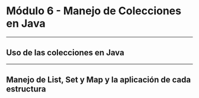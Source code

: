 # Módulo 6 - Manejo de Colecciones en Java

---

## Uso de las colecciones en Java

---

## Manejo de List, Set y Map y la aplicación de cada estructura